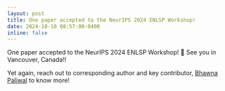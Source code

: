 ```yaml
---
layout: post
title: One paper accepted to the NeurIPS 2024 ENLSP Workshop!
date: 2024-10-10 08:57:00-0400
inline: false
---
```


One paper accepted to the NeurIPS 2024 ENLSP Workshop! :tada: See you in Vancouver, Canada!!

Yet again, reach out to corresponding author and key contributor, [Bhawna Paliwal](https://www.microsoft.com/en-us/research/people/bhawna/) to know more!
